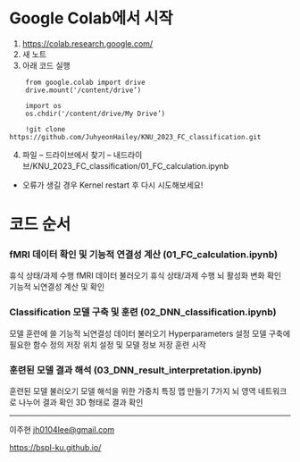 # Google Colab에서 시작
1. https://colab.research.google.com/
2. 새 노트
3. 아래 코드 실행 
```
    from google.colab import drive
    drive.mount('/content/drive’)

    import os
    os.chdir('/content/drive/My Drive’)

    !git clone https://github.com/JuhyeonHailey/KNU_2023_FC_classification.git
```

4. 파일 – 드라이브에서 찾기 – 내드라이브/KNU_2023_FC_classification/01_FC_calculation.ipynb  
  
* 오류가 생길 경우 Kernel restart 후 다시 시도해보세요! 
  

# 코드 순서
### fMRI 데이터 확인 및 기능적 연결성 계산 (01_FC_calculation.ipynb)
휴식 상태/과제 수행 fMRI 데이터 불러오기
휴식 상태/과제 수행 뇌 활성화 변화 확인
기능적 뇌연결성 계산 및 확인

### Classification 모델 구축 및 훈련 (02_DNN_classification.ipynb)
모델 훈련에 쓸 기능적 뇌연결성 데이터 불러오기
Hyperparameters 설정
모델 구축에 필요한 함수 정의
저장 위치 설정 및 모델 정보 저장
훈련 시작

### 훈련된 모델 결과 해석 (03_DNN_result_interpretation.ipynb)
훈련된 모델 불러오기
모델 해석을 위한 가중치 특징 맵 만들기
7가지 뇌 영역 네트워크로 나누어 결과 확인
3D 형태로 결과 확인

------------------ 

이주현 jh0104lee@gmail.com 

https://bspl-ku.github.io/ 
